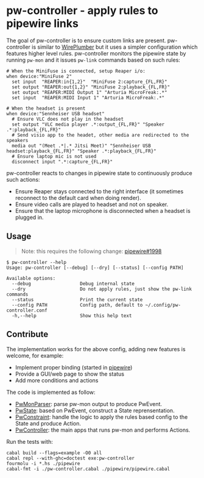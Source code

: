 # pw-controller - apply rules to pipewire links

The goal of pw-controller is to ensure custom links are present.
pw-controller is similar to [WirePlumber][wireplumber] but it uses a simpler configuration which features higher level rules.
pw-controller monitors the pipewire state by running `pw-mon` and it issues `pw-link` commands based on such rules:

```
# When the MiniFuse is connected, setup Reaper i/o:
when device:"MiniFuse 2"
  set input  "REAPER:in{1,2}"  "MiniFuse 2:capture_{FL,FR}"
  set output "REAPER:out{1,2}" "MiniFuse 2:playback_{FL,FR}"
  set output "REAPER:MIDI Output 1" "Arturia MicroFreak:.*"
  set input  "REAPER:MIDI Input 1" "Arturia MicroFreak:.*"

# When the headset is present
when device:"Sennheiser USB headset"
  # Ensure VLC does not play in the headset
  set output "VLC media player .*:output_{FL,FR}" "Speaker .*:playback_{FL,FR}"
  # Send visio app to the headet, other media are redirected to the speakers
  media out "(Meet .*|.* Jitsi Meet)" "Sennheiser USB headset:playback_{FL,FR}" "Speaker .*:playback_{FL,FR}"
  # Ensure laptop mic is not used
  disconnect input ".*:capture_{FL,FR}"
```

pw-controller reacts to changes in pipewire state to continuously produce such actions:

- Ensure Reaper stays connected to the right interface (it sometimes reconnect to the default card when doing render).
- Ensure video calls are played to headset and not on speaker.
- Ensure that the laptop microphone is disconnected when a headset is plugged in.

## Usage

> Note: this requires the following change: [pipewire#1998](https://gitlab.freedesktop.org/pipewire/pipewire/-/merge_requests/1998)

```ShellSession
$ pw-controller --help
Usage: pw-controller [--debug] [--dry] [--status] [--config PATH]

Available options:
  --debug                  Debug internal state
  --dry                    Do not apply rules, just show the pw-link commands
  --status                 Print the current state
  --config PATH            Config path, default to ~/.config/pw-controller.conf
  -h,--help                Show this help text
```

## Contribute

The implementation works for the above config, adding new features is welcome, for example:

- Implement proper binding (started in [pipewire](./pipewire))
- Provide a GUI/web page to show the status
- Add more conditions and actions

The code is implemented as follow:

- [PwMonParser](./PwMonParser.hs): parse pw-mon output to produce PwEvent.
- [PwState](./PwState.hs): based on PwEvent, construct a State reprensentation.
- [PwConstraint](./PwConstraint.hs): handle the logic to apply the rules based config to the State and produce Action.
- [PwController](./PwController.hs): the main apps that runs pw-mon and performs Actions.

Run the tests with:

```
cabal build --flags=example -O0 all
cabal repl --with-ghc=doctest exe:pw-controller
fourmolu -i *.hs ./pipewire
cabal-fmt -i ./pw-controller.cabal ./pipewire/pipewire.cabal
```

[wireplumber]: https://docs.pipewire.org/group__api__pw__core.html
